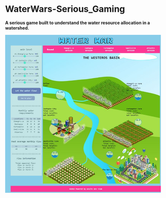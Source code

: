 # WaterWars-Serious_Gaming
<strong>A serious game built to understand the water resource allocation in a watershed.</strong>

<img src="https://github.com/KedarGHAG/WaterWars-Serious_Gaming/blob/master/WaterWars_GUI.JPG"></img>

<br>
